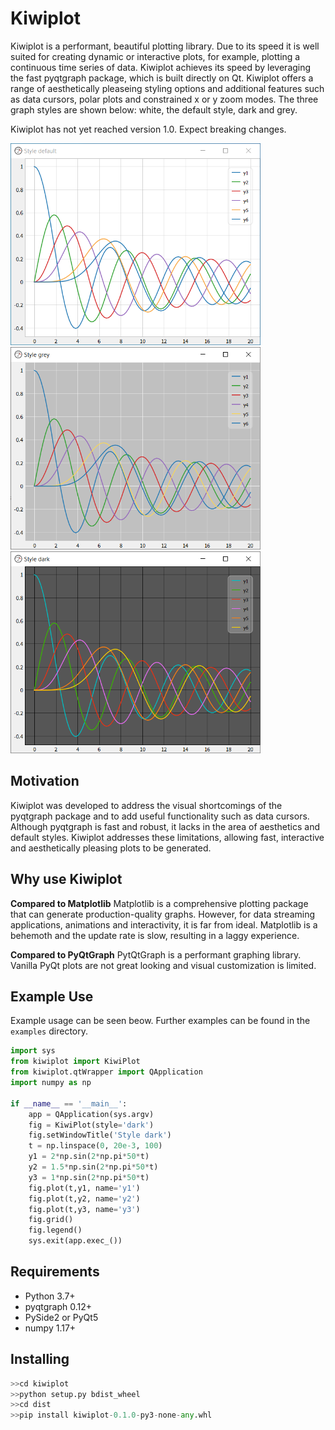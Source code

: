 # Kiwiplot
Kiwiplot is a performant, beautiful plotting library. Due to its speed it is well suited for creating dynamic or interactive plots, for example, plotting a continuous time series of data. Kiwiplot achieves its speed by leveraging the fast pyqtgraph package, which is built directly on Qt. Kiwiplot offers a range of aesthetically pleaseing styling options and additional features such as data cursors, polar plots and constrained x or y zoom modes. The three graph styles are shown below: white, the default style, dark and grey.

Kiwiplot has not yet reached version 1.0. Expect breaking changes.


<img src="documentation/style_default.png" width="400" >
<img src="documentation/style_grey.png" width="400" >
<img src="documentation/style_dark.png" width="400" >


## Motivation
 Kiwiplot was developed to address the visual shortcomings of the pyqtgraph package and to add useful functionality such as data cursors. Although pyqtgraph is fast and robust, it lacks in the area of aesthetics and default styles. Kiwiplot addresses these limitations, allowing fast, interactive and aesthetically pleasing plots to be generated. 

## Why use Kiwiplot

**Compared to Matplotlib**
Matplotlib is a comprehensive plotting package that can generate production-quality graphs. However, for data streaming applications, animations and interactivity, it is far from ideal. Matplotlib is a behemoth and the update rate is slow, resulting in a laggy experience. 


**Compared to PyQtGraph**
PytQtGraph is a performant graphing library. Vanilla PyQt plots are not great looking and visual customization is limited.

## Example Use
Example usage can be seen beow. Further examples can be found in the `examples` directory.

```python
import sys
from kiwiplot import KiwiPlot
from kiwiplot.qtWrapper import QApplication
import numpy as np

if __name__ == '__main__':
    app = QApplication(sys.argv)
    fig = KiwiPlot(style='dark')
    fig.setWindowTitle('Style dark')
    t = np.linspace(0, 20e-3, 100)
    y1 = 2*np.sin(2*np.pi*50*t)
    y2 = 1.5*np.sin(2*np.pi*50*t)
    y3 = 1*np.sin(2*np.pi*50*t)
    fig.plot(t,y1, name='y1')
    fig.plot(t,y2, name='y2')
    fig.plot(t,y3, name='y3')
    fig.grid()
    fig.legend()
    sys.exit(app.exec_())
```

## Requirements
- Python 3.7+
- pyqtgraph 0.12+
- PySide2 or PyQt5
- numpy 1.17+


## Installing

```python
>>cd kiwiplot
>>python setup.py bdist_wheel
>>cd dist
>>pip install kiwiplot-0.1.0-py3-none-any.whl
```